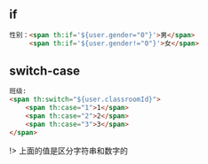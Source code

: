 ## if
```html
性别：<span th:if='${user.gender="0"}'>男</span>
     <span th:if='${user.gender!="0"}'>女</span>
```

## switch-case
```html
班级:
<span th:switch="${user.classroomId}">
    <span th:case="1">1</span>
    <span th:case="2">2</span>
    <span th:case="3">3</span>
</span>
```

!> 上面的值是区分字符串和数字的
